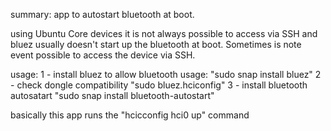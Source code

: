 summary: app to autostart bluetooth at boot.

using Ubuntu Core devices it is not always possible to access via SSH and bluez 
usually doesn't start up the bluetooth at boot. Sometimes is note event possible 
to access the device via SSH. 

usage: 
1 - install bluez to allow bluetooth usage:
"sudo snap install bluez"
2 - check dongle compatibility
"sudo bluez.hciconfig"
3 - install bluetooth autosatart 
"sudo snap install bluetooth-autostart"

basically this app runs the "hcicconfig hci0 up" command
